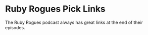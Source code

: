 # Ruby Rogues Pick Links
The Ruby Rogues podcast always has great links at the end of their episodes.
